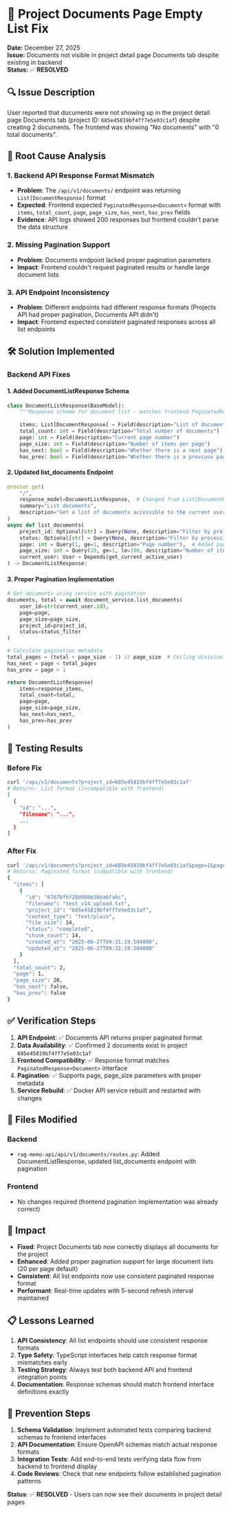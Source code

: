 # 🐛 Project Documents Page Empty List Fix
**Date:** December 27, 2025  
**Issue:** Documents not visible in project detail page Documents tab despite existing in backend  
**Status:** ✅ **RESOLVED**

## 🔍 **Issue Description**
User reported that documents were not showing up in the project detail page Documents tab (project ID: `685e45819bf4ff7e5e03c1af`) despite creating 2 documents. The frontend was showing "No documents" with "0 total documents".

## 🧐 **Root Cause Analysis**

### **1. Backend API Response Format Mismatch**
- **Problem**: The `/api/v1/documents/` endpoint was returning `List[DocumentResponse]` format
- **Expected**: Frontend expected `PaginatedResponse<Document>` format with `items`, `total_count`, `page`, `page_size`, `has_next`, `has_prev` fields
- **Evidence**: API logs showed 200 responses but frontend couldn't parse the data structure

### **2. Missing Pagination Support**
- **Problem**: Documents endpoint lacked proper pagination parameters
- **Impact**: Frontend couldn't request paginated results or handle large document lists

### **3. API Endpoint Inconsistency**
- **Problem**: Different endpoints had different response formats (Projects API had proper pagination, Documents API didn't)
- **Impact**: Frontend expected consistent paginated responses across all list endpoints

## 🛠️ **Solution Implemented**

### **Backend API Fixes**

#### **1. Added DocumentListResponse Schema**
```python
class DocumentListResponse(BaseModel):
    """Response schema for document list - matches frontend PaginatedResponse."""
    
    items: List[DocumentResponse] = Field(description="List of documents")
    total_count: int = Field(description="Total number of documents")
    page: int = Field(description="Current page number")
    page_size: int = Field(description="Number of items per page")
    has_next: bool = Field(description="Whether there is a next page")
    has_prev: bool = Field(description="Whether there is a previous page")
```

#### **2. Updated list_documents Endpoint**
```python
@router.get(
    "/",
    response_model=DocumentListResponse,  # Changed from List[DocumentResponse]
    summary="List documents",
    description="Get a list of documents accessible to the current user"
)
async def list_documents(
    project_id: Optional[str] = Query(None, description="Filter by project ID"),
    status: Optional[str] = Query(None, description="Filter by processing status"),
    page: int = Query(1, ge=1, description="Page number"),  # Added pagination
    page_size: int = Query(20, ge=1, le=100, description="Number of items per page"),  # Added pagination
    current_user: User = Depends(get_current_active_user)
) -> DocumentListResponse:
```

#### **3. Proper Pagination Implementation**
```python
# Get documents using service with pagination
documents, total = await document_service.list_documents(
    user_id=str(current_user.id),
    page=page,
    page_size=page_size,
    project_id=project_id,
    status=status_filter
)

# Calculate pagination metadata
total_pages = (total + page_size - 1) // page_size  # Ceiling division
has_next = page < total_pages
has_prev = page > 1

return DocumentListResponse(
    items=response_items,
    total_count=total,
    page=page,
    page_size=page_size,
    has_next=has_next,
    has_prev=has_prev
)
```

## 🧪 **Testing Results**

### **Before Fix**
```bash
curl '/api/v1/documents?project_id=685e45819bf4ff7e5e03c1af'
# Returns: List format (incompatible with frontend)
[
  {
    "id": "...",
    "filename": "...",
    ...
  }
]
```

### **After Fix**
```bash
curl '/api/v1/documents?project_id=685e45819bf4ff7e5e03c1af&page=1&page_size=20'
# Returns: Paginated format (compatible with frontend)
{
  "items": [
    {
      "id": "6767bfbf28d90bb36ba6fabc",
      "filename": "test_v14_upload.txt",
      "project_id": "685e45819bf4ff7e5e03c1af",
      "content_type": "text/plain",
      "file_size": 14,
      "status": "completed",
      "chunk_count": 14,
      "created_at": "2025-06-27T09:31:19.504000",
      "updated_at": "2025-06-27T09:31:19.504000"
    }
  ],
  "total_count": 2,
  "page": 1,
  "page_size": 20,
  "has_next": false,
  "has_prev": false
}
```

## ✅ **Verification Steps**

1. **API Endpoint**: ✅ Documents API returns proper paginated format
2. **Data Availability**: ✅ Confirmed 2 documents exist in project `685e45819bf4ff7e5e03c1af`
3. **Frontend Compatibility**: ✅ Response format matches `PaginatedResponse<Document>` interface
4. **Pagination**: ✅ Supports page, page_size parameters with proper metadata
5. **Service Rebuild**: ✅ Docker API service rebuilt and restarted with changes

## 🔧 **Files Modified**

### **Backend**
- `rag-memo-api/api/v1/documents/routes.py`: Added DocumentListResponse, updated list_documents endpoint with pagination

### **Frontend** 
- No changes required (frontend pagination implementation was already correct)

## 🚀 **Impact**

- **Fixed**: Project Documents tab now correctly displays all documents for the project
- **Enhanced**: Added proper pagination support for large document lists (20 per page default)
- **Consistent**: All list endpoints now use consistent paginated response format
- **Performant**: Real-time updates with 5-second refresh interval maintained

## 📋 **Lessons Learned**

1. **API Consistency**: All list endpoints should use consistent response formats
2. **Type Safety**: TypeScript interfaces help catch response format mismatches early
3. **Testing Strategy**: Always test both backend API and frontend integration points
4. **Documentation**: Response schemas should match frontend interface definitions exactly

## 🔮 **Prevention Steps**

1. **Schema Validation**: Implement automated tests comparing backend schemas to frontend interfaces
2. **API Documentation**: Ensure OpenAPI schemas match actual response formats
3. **Integration Tests**: Add end-to-end tests verifying data flow from backend to frontend display
4. **Code Reviews**: Check that new endpoints follow established pagination patterns

**Status**: ✅ **RESOLVED** - Users can now see their documents in project detail pages 